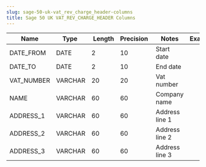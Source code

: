 ```yaml
---
slug: sage-50-uk-vat_rev_charge_header-columns
title: Sage 50 UK VAT_REV_CHARGE_HEADER Columns
---
```

| Name | Type  |  Length | Precision  |  Notes  | Example |
| --- | --- | --- | --- | --- | --- |
| DATE_FROM | DATE | 2 | 10 | Start date |  |
| DATE_TO | DATE | 2 | 10 | End date |  |
| VAT_NUMBER | VARCHAR | 20 | 20 | Vat number |  |
| NAME | VARCHAR | 60 | 60 | Company name |  |
| ADDRESS_1 | VARCHAR | 60 | 60 | Address line 1 |  |
| ADDRESS_2 | VARCHAR | 60 | 60 | Address line 2 |  |
| ADDRESS_3 | VARCHAR | 60 | 60 | Address line 3 |  |
